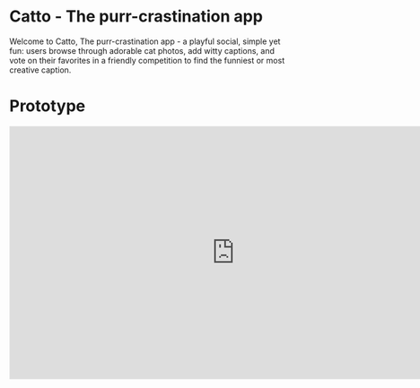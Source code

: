 # Catto - The purr-crastination app

Welcome to Catto, The purr-crastination app - a playful social, simple yet fun: users browse through adorable cat photos, add witty captions, and vote on their favorites in a friendly competition to find the funniest or most creative caption.

# Prototype
<iframe style="border: 1px solid rgba(0, 0, 0, 0.1);" width="800" height="450" src="https://embed.figma.com/proto/vrgbscCKY5LCitapECCcPe/Catto?node-id=101-1800&node-type=frame&scaling=scale-down&content-scaling=fixed&page-id=67%3A1024&starting-point-node-id=101%3A2098&embed-host=share" allowfullscreen></iframe>

